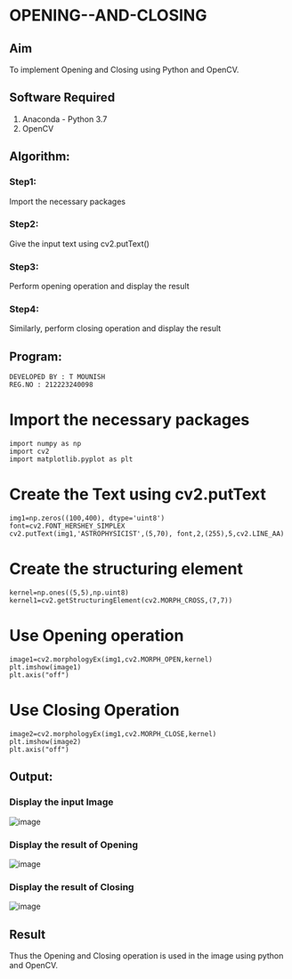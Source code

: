 # OPENING--AND-CLOSING
## Aim
To implement Opening and Closing using Python and OpenCV.

## Software Required
1. Anaconda - Python 3.7
2. OpenCV
## Algorithm:
### Step1: 
Import the necessary packages
### Step2: 
Give the input text using cv2.putText()
### Step3: 
Perform opening operation and display the result
### Step4: 
Similarly, perform closing operation and display the result
 
## Program:
```
DEVELOPED BY : T MOUNISH
REG.NO : 212223240098
```
# Import the necessary packages
```
import numpy as np
import cv2
import matplotlib.pyplot as plt
```
# Create the Text using cv2.putText
```
img1=np.zeros((100,400), dtype='uint8')
font=cv2.FONT_HERSHEY_SIMPLEX
cv2.putText(img1,'ASTROPHYSICIST',(5,70), font,2,(255),5,cv2.LINE_AA)
```
# Create the structuring element
```
kernel=np.ones((5,5),np.uint8)
kernel1=cv2.getStructuringElement(cv2.MORPH_CROSS,(7,7))
```
# Use Opening operation
```
image1=cv2.morphologyEx(img1,cv2.MORPH_OPEN,kernel)
plt.imshow(image1)
plt.axis("off")
```
# Use Closing Operation
```
image2=cv2.morphologyEx(img1,cv2.MORPH_CLOSE,kernel)
plt.imshow(image2)
plt.axis("off")
```
## Output:

### Display the input Image

![image](https://github.com/PuliNagaNeeraj/OPENING--AND-CLOSING/assets/138849173/c8c6591a-5c19-461e-aee0-d95a4081480c)


### Display the result of Opening

![image](https://github.com/PuliNagaNeeraj/OPENING--AND-CLOSING/assets/138849173/2dda6a18-a239-4c82-9536-9d8aff799e1d)

### Display the result of Closing

![image](https://github.com/PuliNagaNeeraj/OPENING--AND-CLOSING/assets/138849173/d7faa004-4b01-48c0-a59c-167bda249f86)

## Result
Thus the Opening and Closing operation is used in the image using python and OpenCV.
